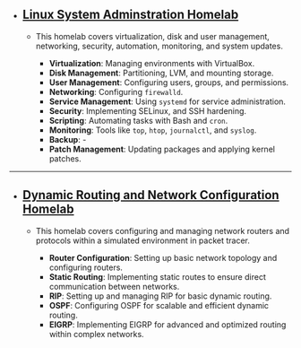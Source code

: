 - ## [Linux System Adminstration Homelab](Linux/Linux.md)
  - This homelab covers virtualization, disk and user management, networking, security, automation, monitoring, and system updates.

    - **Virtualization**: Managing environments with VirtualBox.
    - **Disk Management**: Partitioning, LVM, and mounting storage.
    - **User Management**: Configuring users, groups, and permissions.
    - **Networking**: Configuring `firewalld`.
    - **Service Management**: Using `systemd` for service administration.
    - **Security**: Implementing SELinux, and SSH hardening.
    - **Scripting**: Automating tasks with Bash and `cron`.
    - **Monitoring**: Tools like `top`, `htop`, `journalctl`, and `syslog`.
    - **Backup**: -
    - **Patch Management**: Updating packages and applying kernel patches.

---


  - ## [Dynamic Routing and Network Configuration Homelab](RoutingPT/README.md)
    - This homelab covers configuring and managing network routers and protocols within a simulated environment in packet tracer.

      - **Router Configuration**: Setting up basic network topology and configuring routers. 
      - **Static Routing**: Implementing static routes to ensure direct communication between networks.  
      - **RIP**: Setting up and managing RIP for basic dynamic routing.  
      - **OSPF**: Configuring OSPF for scalable and efficient dynamic routing.  
      - **EIGRP**: Implementing EIGRP for advanced and optimized routing within complex networks.


